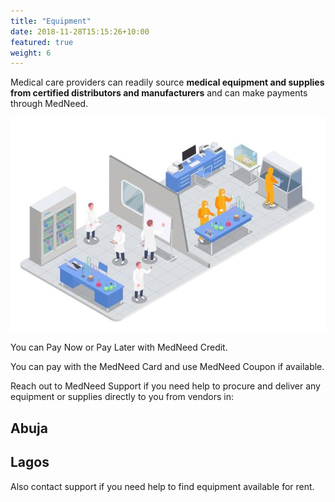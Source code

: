 ```yaml
---
title: "Equipment"
date: 2018-11-28T15:15:26+10:00
featured: true
weight: 6
---
```


Medical care providers can readily source **medical equipment and supplies from certified distributors and manufacturers** and can make payments through MedNeed.

![Medical Equipment](/images/illustrations/medical-products.webp)

You can Pay Now or Pay Later with MedNeed Credit. 

You can pay with the MedNeed Card and use MedNeed Coupon if available.

Reach out to MedNeed Support if you need help to procure and deliver any equipment or supplies directly to you from vendors in:
## Abuja
## Lagos
Also contact support if you need help to find equipment available for rent. 


